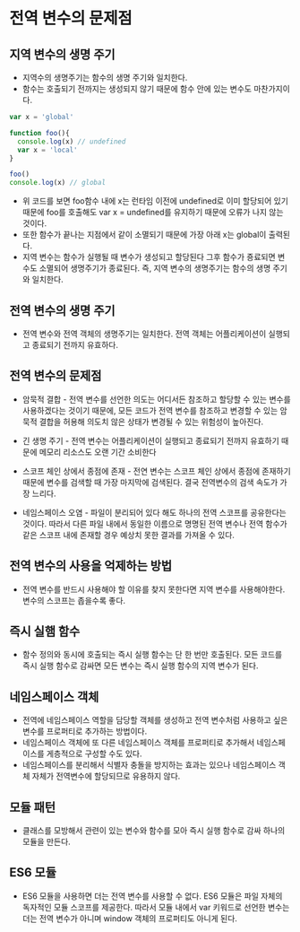 # 전역 변수의 문제점
## 지역 변수의 생명 주기
- 지역수의 생명주기는 함수의 생명 주기와 일치한다.
- 함수는 호출되기 전까지는 생성되지 않기 때문에 함수 안에 있는 변수도 마찬가지이다. 

```javascript
var x = 'global'

function foo(){
  console.log(x) // undefined
  var x = 'local'
}

foo()
console.log(x) // global
```

- 위 코드를 보면 foo함수 내에 x는 런타임 이전에 undefined로 이미 할당되어 있기 때문에 foo를 호출해도 var x = undefined를 유지하기 때문에 오류가 나지 않는 것이다.
- 또한 함수가 끝나는 지점에서 같이 소멸되기 때문에 가장 아래 x는 global이 출력된다.
- 지역 변수는 함수가 실행될 때 변수가 생성되고 할당된다 그후 함수가 죵료되면 변수도 소멸되어 생명주기가 종료된다. 즉, 지역 변수의 생명주기는 함수의 생명 주기와 일치한다.

## 전역 변수의 생명 주기
- 전역 변수와 전역 객체의 생명주기는 일치한다. 전역 객체는 어플리케이션이 실행되고 종료되기 전까지 유효하다.

## 전역 변수의 문제점
- 암묵적 결합 - 전역 변수를 선언한 의도는 어디서든 참조하고 할당할 수 있는 변수를 사용하겠다는 것이기 때문에, 모든 코드가 전역 변수를 참조하고 변경할 수 있는 암묵적 결합을 허용해 의도치 않은 상태가 변경될 수 있는 위험성이 높아진다.

- 긴 생명 주기 - 전역 변수는 어플리케이션이 실행되고 종료되기 전까지 유효하기 때문에 메모리 리소스도 오랜 기간 소비한다

- 스코프 체인 상에서 종점에 존재 - 전연 변수는 스코프 체인 상에서 종점에 존재하기 때문에 변수를 검색할 때 가장 마지막에 검색된다. 결국 전역변수의 검색 속도가 가장 느리다.

- 네임스페이스 오염 - 파일이 분리되어 있다 해도 하나의 전역 스코프를 공유한다는 것이다. 따라서 다른 파일 내에서 동일한 이름으로 명명된 전역 변수나 전역 함수가 같은 스코프 내에 존재할 경우 예상치 못한 결과를 가져올 수 있다.

## 전역 변수의 사용을 억제하는 방법
- 전역 변수를 반드시 사용해야 할 이유를 찾지 못한다면 지역 변수를 사용해야한다. 변수의 스코프는 좁을수록 좋다.

## 즉시 실햄 함수
- 함수 정의와 동시에 호출되는 즉시 실행 함수는 단 한 번만 호출된다. 모든 코드를 즉시 실행 함수로 감싸면 모든 변수는 즉시 실행 함수의 지역 변수가 된다. 

## 네임스페이스 객체
- 전역에 네임스페이스 역할을 담당할 객체를 생성하고 전역 변수처럼 사용하고 싶은 변수를 프로퍼티로 추가하는 방법이다.
- 네임스페이스 객체에 또 다른 네임스페이스 객체를 프로퍼티로 추가해서 네임스페이스를 게층적으로 구성할 수도 있다.
- 네임스페이스를 분리해서 식별자 충돌을 방지하는 효과는 있으나 네임스페이스 객체 자체가 전역변수에 할당되므로 유용하지 않다.

## 모듈 패턴
- 클래스를 모방해서 관련이 있는 변수와 함수를 모아 즉시 실행 함수로 감싸 하나의 모듈을 만든다. 

## ES6 모듈
- ES6 모듈을 사용하면 더는 전역 변수를 사용할 수 없다. ES6 모듈은 파일 자체의 독자적인 모듈 스코프를 제공한다. 따라서 모듈 내에서 var 키워드로 선언한 변수는 더는 전역 변수가 아니며 window 객체의 프로퍼티도 아니게 된다.